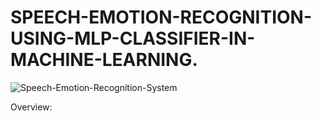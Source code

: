 # SPEECH-EMOTION-RECOGNITION-USING-MLP-CLASSIFIER-IN-MACHINE-LEARNING.

![Speech-Emotion-Recognition-System](https://user-images.githubusercontent.com/84222697/221345257-de8e65d0-e9bb-46d0-b962-daa7d947a631.png)

Overview:

